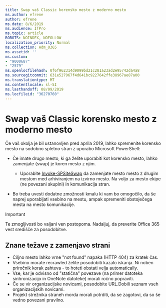 ```yaml
---
title: Swap vaš Classic korensko mesto z moderno mesto
ms.author: efrene
author: efrene
ms.date: 8/6/2019
ms.audience: ITPro
ms.topic: article
ROBOTS: NOINDEX, NOFOLLOW
localization_priority: Normal
ms.collection: Adm_O365
ms.assetid: ''
ms.custom:
- "9000687"
- "2579"
ms.openlocfilehash: 0f6f962314d9099bd21c281a23ad2e95742da4a8
ms.sourcegitcommit: 631e527967f4d641bc9227642ffe38967ae87a00
ms.translationtype: MT
ms.contentlocale: sl-SI
ms.lasthandoff: 08/09/2019
ms.locfileid: "36270760"
---
```

# <a name="swap-your-classic-root-site-with-a-modern-site"></a>Swap vaš Classic korensko mesto z moderno mesto

Če vaš okolja je bil ustanovljen pred aprila 2019, lahko spremenite korensko mesto na sodobno spletno stran z uporabo Microsoft PowerShell:

- Če imate drugo mesto, ki ga želite uporabiti kot korensko mesto, lahko zamenjate (swap) je koren mesto z njim. 
    - Uporabite [Invoke-SPSiteSwap](https://docs.microsoft.com/powershell/module/sharepoint-online/invoke-spositeswap?view=sharepoint-ps) da zamenjate mesto mesto z drugim mestom med arhiviranjem na izvirno mesto. Na voljo za mesto ekipe (ne povezani skupini) in komunikacija stran. 

- Bo treba uvesti dodatne zmožnosti kmalu ki vam bo omogočilo, da še naprej uporabljati vsebino na mestu, ampak spremeniti obstoječega mesta na mesto komunikacije. 
>[!Important]
>Te zmogljivosti bo valjani ven postopoma. Nadaljuj, da preverite Office 365 vest središče za posodobitve. 

## <a name="known-issues-with-swapping-sites"></a>Znane težave z zamenjavo strani

- Ciljno mesto lahko vrne "not found" napaka (HTTP 404) za kratek čas.
- Vsebino morate recrawled želite posodobiti kazalo iskanja. Ni noben priročnik korak zahteva - to hoteti obstati velja automatically.
- Vse, kar je odvisno od "statična" povezave (na primer datoteka sinhronizacijo in OneNote datoteke) morali ročno popraviti.
- Če se vir organizacijske novicami, posodobite URL.Dobili seznam vseh organizacijskih novicami.
- Projekt strežnika straneh morda morali potrditi, da se zagotovi, da so še vedno povezani pravilno.






